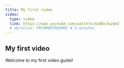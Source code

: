 ```yaml
---
title: My first video
video:
  type: video
  link: https://www.youtube.com/watch?v=5u0Ds7wzUeI
  # duration: P0Y0M0DT0H3M0S # 3 minutes
---
```


## My first video

Welcome to my first video guide!